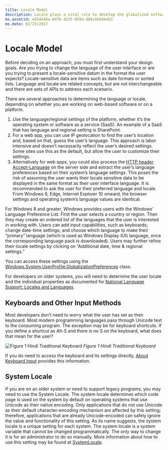 ```yaml
---
title: Locale Model
description: Locale plays a vital role to develop the globalized software to be locale and culture aware.
ms.assetid: e65d446a-04fb-4235-859a-d84cbb64b463
ms.date: 02/23/2017
---
```

# Locale Model

Before deciding on an approach, you must first understand your design goals. Are you trying to change the language of the user interface or are you trying to present a locale-sensitive datum in the format the user expects? Locale-sensitive data are items such as date formats or sorted lists. Language and locale are related concepts, but are not interchangeable and there are sets of APIs to address each scenario.

There are several approaches to determining the language or locale, depending on whether you are working on web-based software or on a platform.

1.  Use the language/regional settings of the platform, whether it’s the operating system or software as a service (SaaS). An example of a SaaS that has language and regional setting is SharePoint.
2.  For a web app, you can use IP geolocation to find the user’s location and, based on that, guess the user’s language. This approach is labor intensive and doesn’t necessarily reflect the user’s desired settings. Some sites use this as the default, but allow the user to customize their settings.
3.  Alternatively for web apps, you could also process the [HTTP header Accept-Language](https://www.w3.org/Protocols/rfc2616/rfc2616-sec14.html) on the server side and extract the user’s language preferences based on their system’s language settings. This poses the risk of assuming the user wants their locale sensitive data to be displayed in the same format as their user interface language. It is recommended to ask the user for their preferred language and locale. From Windows 8, Edge, Internet Explorer 10 onward, the browser settings and operating system’s language values are identical.

For Windows 8 and greater, Windows provides users with the Windows’ Language Preference List. First the user selects a country or region. Then they may create an ordered list of the languages that the user is interested in working with. Users can add input capabilities, such as keyboards; change date-time settings; and choose which language to make their “primary” language (which is used as Windows Display (UI) language, once the corresponding language pack is downloaded). Users may further refine their locale settings by clicking on “Additional date, time & regional settings.”

You can access these settings using the [Windows.System.UserProfile.GlobalizationPreferences](/uwp/api/Windows.System.UserProfile.GlobalizationPreferences) class.

For developers on older systems, you will need to determine the user locale and the individual properties as documented for [National Language Support: Locales and Languages](https://msdn.microsoft.com/library/dd318716(v=vs.85).aspx).

## Keyboards and Other Input Methods

Most developers don’t need to worry what the user has set as their keyboard. Most modern programming languages pass through Unicode text to the consuming program. The exception may be for keyboard shortcuts. If you define a shortcut as Alt-S and there is no S on the keyboard, what does that mean for the user?

![Figure 1 Hindi Traditional Keyboard](/media/hubs/globalization/IC866727.png "Hindi Traditional Keyboard") *Figure 1 Hindi Traditional Keyboard*

If you do need to access the keyboard and its settings directly, [About Keyboard Input](/windows/desktop/inputdev/about-keyboard-input) provides this information.

## System Locale

If you are on an older system or need to support legacy programs, you may need to use the System Locale. The system locale determines which code page is used on the system by default on operating systems that use Unicode as their native encoding. Only applications that do not use Unicode as their default character-encoding mechanism are affected by this setting; therefore, applications that are already Unicode-encoded can safely ignore the value and functionality of this setting. As its name suggests, the system locale is a unique setting for each system. The system locale is a system variable that cannot be changed programmatically. The only way to change it is for an administrator to do so manually. More information about how to use this setting may be found at [SystemLocale](/windows-hardware/customize/desktop/unattend/microsoft-windows-international-core-winpe-systemlocale).


